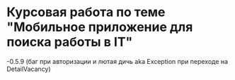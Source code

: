 # Курсовая работа по теме "Мобильное приложение для поиска работы в IT" 

-0.5.9 (баг при авторизации и лютая дичь aka Exception при переходе на DetailVacancy)
